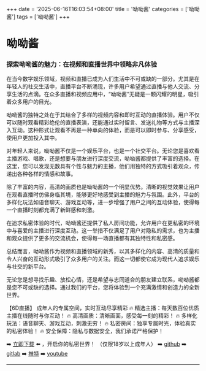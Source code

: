 +++
date = '2025-06-16T16:03:54+08:00'
title = '呦呦酱'
categories = ['呦呦酱']
tags = ['呦呦酱']
+++

# 呦呦酱

### 探索呦呦酱的魅力：在视频和直播世界中领略非凡体验

在当今数字娱乐领域，视频和直播已成为人们生活中不可或缺的一部分。尤其是在年轻人的社交生活中，直播平台不断涌现，许多用户希望通过直播与他人交流、分享生活的点滴。在众多直播和视频应用中，“呦呦酱”无疑是一颗闪耀的明星，吸引着众多用户的目光。

呦呦酱的独特之处在于其结合了多样的视频内容和即时互动的直播体验。用户不仅可以随时观看精彩绝伦的直播表演，还能通过实时留言、发送礼物等方式与主播深入互动。这种形式让观看不再是一种单向的体验，而是可以即时参与、分享感受，使用户更加投入其中。

对年轻人来说，呦呦酱不仅是一个娱乐平台，也是一个社交平台。无论您是喜欢看主播游戏、唱歌，还是想要与朋友进行深度交流，呦呦酱都提供了丰富的选择。在这里，您可以发现无数具有个性与魅力的主播，他们用独特的方式吸引着观众，传递出各种各样的情感和故事。

除了丰富的内容，高清的画质也是呦呦酱的一个明显优势。清晰的视觉效果让用户在观看直播时仿佛身临其境，能够更好地感受到主播的魅力与氛围。此外，平台的多样化玩法如语音聊天、游戏互动等，进一步增强了用户之间的互动体验，使得每一个直播时刻都充满了新鲜感和刺激。

在追求私密体验的时代，呦呦酱还提供了私人房间功能，允许用户在更私密的环境中与喜爱的主播进行深度互动。这一举措不仅满足了用户对隐私的需求，也为主播和观众提供了更多的交流机会，使得每一场直播都有其独特性和私密感。

总结而言，呦呦酱作为视频和直播领域的新秀，以其多样化的内容、高清的质量和令人兴奋的互动形式吸引了众多用户的关注。而这一切都使它成为现代人追求娱乐与社交的新平台。

无论您是想寻找乐趣、放松心情，还是希望与志同道合的朋友建立联系，呦呦酱都是您不可或缺的选择。通过我们的平台，您将体验到一个充满激情和创造力的全新世界。

【6D直播】
成年人的专属空间，实时互动尽享精彩
🔥 精选主播：每天数百位优质主播在线随时与你互动！
🔥 高清画质：清晰画面，感受每一刻的精彩！
🔥 多样化玩法：语音聊天、游戏互动，刺激无穷！
🔥 私密房间：独享专属时光，体验真实的私密体验！
🔥 安全保障：隐私与数据安全，我们承诺严格保护！

➡️ [立即下载](https://down123.s3.ap-east-1.amazonaws.com/down/down.html?channelCode=blog) ⬅️ ，开启你的私密世界！
（仅限18岁以上成年人）
➡️ [github](https://aldult-live.github.io/)
➡️ [gitlab](https://seo-09598d.gitlab.io/)
➡️ [推特](https://x.com/wegame33)
➡️ [youtube](https://www.youtube.com/@6Dlive)

---
